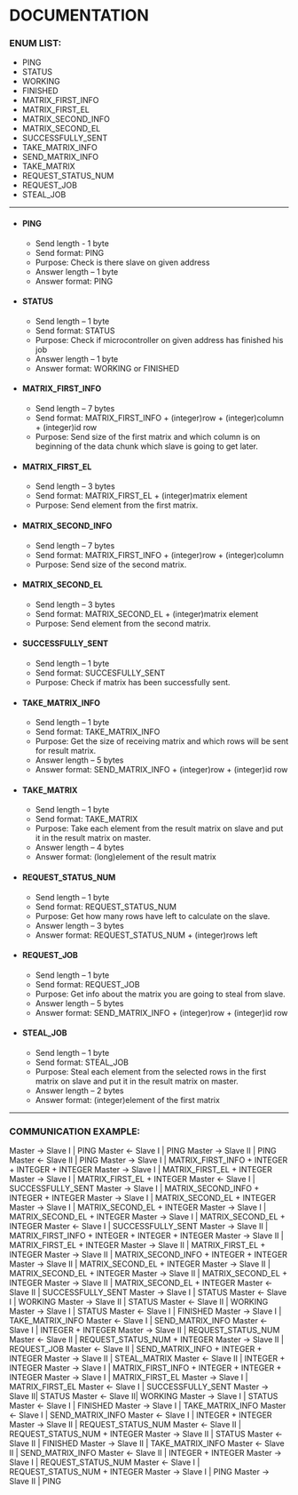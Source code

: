 # DOCUMENTATION

### ENUM LIST:


* PING
* STATUS
* WORKING
* FINISHED
* MATRIX_FIRST_INFO
* MATRIX_FIRST_EL
* MATRIX_SECOND_INFO
* MATRIX_SECOND_EL
* SUCCESSFULLY_SENT
* TAKE_MATRIX_INFO
* SEND_MATRIX_INFO
* TAKE_MATRIX
* REQUEST_STATUS_NUM
* REQUEST_JOB
* STEAL_JOB
_________
* #### PING
  * Send length - 1 byte
  * Send format: PING
  * Purpose: Check is there slave on given address
  * Answer length – 1 byte
  * Answer format: PING

* #### STATUS
  * Send length – 1 byte
  * Send format: STATUS
  * Purpose: Check if microcontroller on given address has finished his job
  * Answer length – 1 byte
  * Answer format: WORKING or FINISHED

* #### MATRIX_FIRST_INFO
  * Send length – 7 bytes
  * Send format: MATRIX_FIRST_INFO + (integer)row + (integer)column + (integer)id row
  * Purpose: Send size of the first matrix and which column is on beginning of the data chunk which slave is going to get later.

* #### MATRIX_FIRST_EL
  * Send length – 3 bytes
  * Send format: MATRIX_FIRST_EL + (integer)matrix element
  * Purpose: Send element from the first matrix.

* #### MATRIX_SECOND_INFO
  * Send length – 7 bytes
  * Send format: MATRIX_FIRST_INFO + (integer)row + (integer)column
  * Purpose: Send size of the second matrix.

* #### MATRIX_SECOND_EL
  * Send length – 3 bytes
  * Send format: MATRIX_SECOND_EL + (integer)matrix element
  * Purpose: Send element from the second matrix.

* #### SUCCESSFULLY_SENT
  * Send length – 1 byte
  * Send format: SUCCESFULLY_SENT
  * Purpose: Check if matrix has been successfully sent.
* #### TAKE_MATRIX_INFO
  * Send length – 1 byte
  * Send format: TAKE_MATRIX_INFO
  * Purpose: Get the size of receiving matrix and which rows will be sent for result matrix.
  * Answer length – 5 bytes
  * Answer format: SEND_MATRIX_INFO + (integer)row + (integer)id row

* #### TAKE_MATRIX
  * Send length – 1 byte
  * Send format: TAKE_MATRIX
  * Purpose: Take each element from the result matrix on slave and put it in the result matrix on master.
  * Answer length – 4 bytes
  * Answer format: (long)element of the result matrix

* #### REQUEST_STATUS_NUM
  * Send length – 1 byte
  * Send format: REQUEST_STATUS_NUM
  * Purpose: Get how many rows have left to calculate on the slave.
  * Answer length – 3 bytes
  * Answer format: REQUEST_STATUS_NUM + (integer)rows left

* #### REQUEST_JOB
  * Send length – 1 byte
  * Send format: REQUEST_JOB
  * Purpose: Get info about the matrix you are going to steal from slave.
  * Answer length – 5 bytes
  * Answer format: SEND_MATRIX_INFO + (integer)row + (integer)id row

* #### STEAL_JOB
  * Send length – 1 byte
  * Send format: STEAL_JOB
  * Purpose: Steal each element from the selected rows in the first matrix on slave and put it in the result matrix on master.
  * Answer length – 2 bytes
  * Answer format: (integer)element of the first matrix
_________
### COMMUNICATION EXAMPLE:

Master → Slave I | PING
Master ← Slave I | PING
Master → Slave II | PING
Master ← Slave II | PING
Master → Slave I | MATRIX_FIRST_INFO + INTEGER + INTEGER + INTEGER
Master → Slave I | MATRIX_FIRST_EL + INTEGER
Master → Slave I | MATRIX_FIRST_EL + INTEGER
Master ← Slave I | SUCCESSFULLY_SENT
Master → Slave I | MATRIX_SECOND_INFO + INTEGER + INTEGER
Master → Slave I | MATRIX_SECOND_EL + INTEGER
Master → Slave I | MATRIX_SECOND_EL + INTEGER
Master → Slave I | MATRIX_SECOND_EL + INTEGER
Master → Slave I | MATRIX_SECOND_EL + INTEGER
Master ← Slave I | SUCCESSFULLY_SENT
Master → Slave II | MATRIX_FIRST_INFO + INTEGER + INTEGER + INTEGER
Master → Slave II | MATRIX_FIRST_EL + INTEGER
Master → Slave II | MATRIX_FIRST_EL + INTEGER
Master → Slave II | MATRIX_SECOND_INFO + INTEGER + INTEGER
Master → Slave II | MATRIX_SECOND_EL + INTEGER
Master → Slave II | MATRIX_SECOND_EL + INTEGER
Master → Slave II | MATRIX_SECOND_EL + INTEGER
Master → Slave II | MATRIX_SECOND_EL + INTEGER
Master ← Slave II | SUCCESSFULLY_SENT
Master → Slave I | STATUS
Master ← Slave I | WORKING
Master → Slave II | STATUS
Master ← Slave II | WORKING
Master → Slave I | STATUS
Master ← Slave I | FINISHED
Master → Slave I | TAKE_MATRIX_INFO
Master ← Slave I | SEND_MATRIX_INFO
Master ← Slave I | INTEGER + INTEGER
Master → Slave II | REQUEST_STATUS_NUM
Master ← Slave II | REQUEST_STATUS_NUM + INTEGER
Master → Slave II | REQUEST_JOB
Master ← Slave II | SEND_MATRIX_INFO + INTEGER + INTEGER
Master → Slave II | STEAL_MATRIX
Master ← Slave II | INTEGER + INTEGER
Master → Slave I | MATRIX_FIRST_INFO + INTEGER + INTEGER + INTEGER
Master → Slave I | MATRIX_FIRST_EL
Master → Slave I | MATRIX_FIRST_EL
Master ← Slave I | SUCCESSFULLY_SENT
Master → Slave II| STATUS
Master ← Slave II| WORKING
Master → Slave I | STATUS
Master ← Slave I | FINISHED
Master → Slave I | TAKE_MATRIX_INFO
Master ← Slave I | SEND_MATRIX_INFO
Master ← Slave I | INTEGER + INTEGER
Master → Slave II | REQUEST_STATUS_NUM
Master ← Slave II | REQUEST_STATUS_NUM + INTEGER
Master → Slave II | STATUS
Master ← Slave II | FINISHED
Master → Slave II | TAKE_MATRIX_INFO
Master ← Slave II | SEND_MATRIX_INFO
Master ← Slave II | INTEGER + INTEGER
Master → Slave I | REQUEST_STATUS_NUM
Master ← Slave I | REQUEST_STATUS_NUM + INTEGER
Master → Slave I | PING
Master → Slave II | PING
